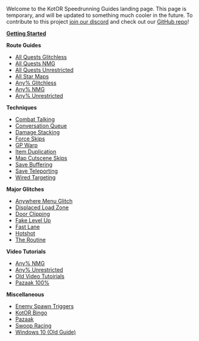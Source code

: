 Welcome to the KotOR Speedrunning Guides landing page. This page is temporary, and will be updated to something much cooler in the future. To contribute to this project [join our discord](http://discord.gg/Q2uPRVu) and check out our [GitHub repo](https://github.com/kotor-speedruns/kotor-speedruns.github.io)!

[**Getting Started**](Getting%20Started)

**Route Guides**
- [All Quests Glitchless](./Route%20Guides/All%20Quests%20Glitchless)
- [All Quests NMG](./Route%20Guides/All%20Quests%20NMG)
- [All Quests Unrestricted](./Route%20Guides/All%20Quests%20Unrestricted)
- [All Star Maps](./Route%20Guides/All%20Star%20Maps)
- [Any% Glitchless](./Route%20Guides/Any%25%20Glitchless)
- [Any% NMG](./Route%20Guides/Any%25%20NMG)
- [Any% Unrestricted](./Route%20Guides/Any%25%20Unrestricted)

**Techniques**
- [Combat Talking](./Techniques/Combat%20Talking)
- [Conversation Queue](./Techniques/Conversation%20Queue)
- [Damage Stacking](./Techniques/Damage%20Stacking)
- [Force Skips](./Techniques/Force%20Skips)
- [GP Warp](./Techniques/GP%20Warp)
- [Item Duplication](./Techniques/Item%20Duplication)
- [Map Cutscene Skips](./Techniques/Map%20Cutscene%20Skips)
- [Save Buffering](./Techniques/Save%20Buffering)
- [Save Teleporting](./Techniques/Save%20Teleporting)
- [Wired Targeting](./Techniques/Wired%20Targeting)

**Major Glitches**
- [Anywhere Menu Glitch](./Major%20Glitches/Anywhere%20Menu%20Glitch)
- [Displaced Load Zone](./Major%20Glitches/Displaced%20Load%20Zone)
- [Door Clipping](./Major%20Glitches/Door%20Clipping)
- [Fake Level Up](./Major%20Glitches/Fake%20Level%20Up)
- [Fast Lane](./Major%20Glitches/Fast%20Lane)
- [Hotshot](./Major%20Glitches/Hotshot)
- [The Routine](./Major%20Glitches/The%20Routine)

**Video Tutorials**
- [Any% NMG](./Video%20Tutorials/Any%25%20NMG)
- [Any% Unrestricted](./Video%20Tutorials/Any%25%20Unrestricted)
- [Old Video Tutoirials](./Video%20Tutorials/Old%20Video%20Tutorials)
- [Pazaak 100%](./Video%20Tutorials/Pazaak%20100%25)

**Miscellaneous**
- [Enemy Spawn Triggers](./Miscellaneous/Enemy%20Spawn%20Triggers)
- [KotOR Bingo](./Miscellaneous/KotOR%20Bingo)
- [Pazaak](./Miscellaneous/Pazaak)
- [Swoop Racing](./Miscellaneous/Swoop%20Racing%20v1.5)
- [Windows 10 (Old Guide)](./Miscellaneous/Windows%2010%20-%20How%20to%20make%20KotOR%20run)

